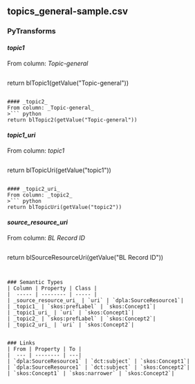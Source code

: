 ## topics_general-sample.csv

### PyTransforms
#### _topic1_
From column: _Topic-general_
>``` python
return blTopic1(getValue("Topic-general"))
```

#### _topic2_
From column: _Topic-general_
>``` python
return blTopic2(getValue("Topic-general"))
```

#### _topic1_uri_
From column: _topic1_
>``` python
return blTopicUri(getValue("topic1"))
```

#### _topic2_uri_
From column: _topic2_
>``` python
return blTopicUri(getValue("topic2"))
```

#### _source_resource_uri_
From column: _BL Record ID_
>``` python
return blSourceResourceUri(getValue("BL Record ID"))
```


### Semantic Types
| Column | Property | Class |
|  ----- | -------- | ----- |
| _source_resource_uri_ | `uri` | `dpla:SourceResource1`|
| _topic1_ | `skos:prefLabel` | `skos:Concept1`|
| _topic1_uri_ | `uri` | `skos:Concept1`|
| _topic2_ | `skos:prefLabel` | `skos:Concept2`|
| _topic2_uri_ | `uri` | `skos:Concept2`|


### Links
| From | Property | To |
|  --- | -------- | ---|
| `dpla:SourceResource1` | `dct:subject` | `skos:Concept1`|
| `dpla:SourceResource1` | `dct:subject` | `skos:Concept2`|
| `skos:Concept1` | `skos:narrower` | `skos:Concept2`|
